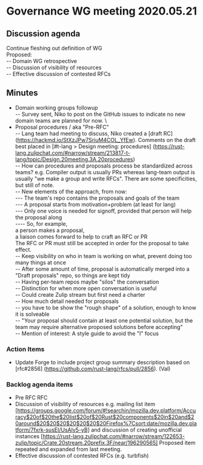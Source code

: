 # Governance WG meeting 2020.05.21


## Discussion agenda
Continue fleshing out definition of WG \
Proposed: \
-- Domain WG retrospective \
-- Discussion of visibility of resources \
-- Effective discussion of contested RFCs 

## Minutes
* Domain working groups followup \
-- Survey sent, Niko to post on the GitHub issues to indicate no new domain teams are planned for now. \
* Proposal procedures / aka "Pre-RFC" \
-- Lang team had meeting to discuss, Niko created a [draft RC] (https://hackmd.io/StXzJPw7SriuM4COL_YfEw). 
Comments on the draft best placed in [#t-lang > Design meeting: procedures] (https://rust-lang.zulipchat.com/#narrow/stream/213817-t-lang/topic/Design.20meeting.3A.20procedures) \
-- How can procedures and proposals process be standardized across teams? e.g. Compiler output is usually PRs whereas lang-team output is usually "we make a group and write RFCs". There are some specificities, but still of note. \
-- New elements of the approach, from now: \
--- The team's repo contains the proposals and goals of the team \
--- A proposal starts from motivation+problem (at least for lang) \
--- Only one voice is needed for signoff, provided that person will help the proposal along \
---- So, for example, \
a person makes a proposal, \
a liaison comes forward to help to craft an RFC or PR \
The RFC or PR must still be accepted in order for the proposal to take effect. \
-- Keep visibility on who in team is working on what, prevent doing too many things at once \
-- After some amount of time, proposal is automatically merged into a "Draft proposals" repo, so things are kept tidy \
-- Having per-team repos maybe "silos" the conversation \
-- Distinction for when more open conversation is useful \
-- Could create Zulip stream but first need a charter \
-- How much detail needed for proposals \
-- you have to be show the "rough shape" of a solution, enough to know it is solveable \
-- "Your proposal should contain at least one potential solution, but the team may require alternative proposed solutions before accepting" \
-- Mention of interest: A style guide to avoid the "I" focus 


### Action Items
* Update Forge to include project group summary description based on [rfc#2856] (https://github.com/rust-lang/rfcs/pull/2856). (Val)


### Backlog agenda items
* Pre RFC RFC
* Discussion of visibility of resources e.g. mailing list item 
[https://groups.google.com/forum/#!searchin/mozilla.dev.platform/Accuracy$20of$20the$20list$20of$20Rust$20components$20in$20and$20around$20$20$20$20$20$20$20Firefox%7Csort:date/mozilla.dev.platform/7fxrk-susEI/UsAlv5-yB]
and discussion of creating unofficial instances
[https://rust-lang.zulipchat.com/#narrow/stream/122653-zulip/topic/Crate.20stream.20prefix.3F/near/196290565]
Proposed item repeated and expanded from last meeting.
* Effective discussion of contested RFCs (e.g. turbfish)
    
    
